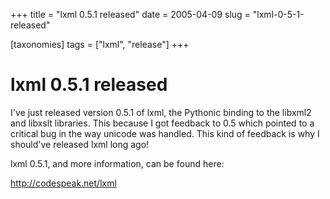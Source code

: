 +++
title = "lxml 0.5.1 released"
date = 2005-04-09
slug = "lxml-0-5-1-released"

[taxonomies]
tags = ["lxml", "release"]
+++

# lxml 0.5.1 released

I've just released version 0.5.1 of lxml, the Pythonic binding to the
libxml2 and libxslt libraries. This because I got feedback to 0.5 which
pointed to a critical bug in the way unicode was handled. This kind of
feedback is why I should've released lxml long ago!

lxml 0.5.1, and more information, can be found here:

<http://codespeak.net/lxml>
